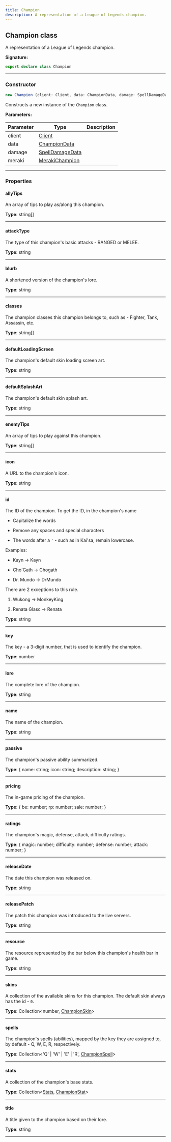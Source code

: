 ```yaml
---
title: Champion
description: A representation of a League of Legends champion.
---
```


## Champion class

A representation of a League of Legends champion.

**Signature:**

```ts
export declare class Champion 
```

---

### Constructor

```ts
new Champion (client: Client, data: ChampionData, damage: SpellDamageData, meraki: MerakiChampion)
```

Constructs a new instance of the `Champion` class.

**Parameters:**

| Parameter | Type | Description |
| --------- | ---- | ----------- |
| client | [Client](/shieldbow/api/Client.html) |  |
| data | [ChampionData](/shieldbow/api/ChampionData.html) |  |
| damage | [SpellDamageData](/shieldbow/api/SpellDamageData.html) |  |
| meraki | [MerakiChampion](/shieldbow/api/MerakiChampion.html) |  |
---

### Properties

#### allyTips

An array of tips to play as/along this champion.



**Type**: string[]

---

#### attackType

The type of this champion's basic attacks - RANGED or MELEE.



**Type**: string

---

#### blurb

A shortened version of the champion's lore.



**Type**: string

---

#### classes

The champion classes this champion belongs to, such as - Fighter, Tank, Assassin, etc.



**Type**: string[]

---

#### defaultLoadingScreen

The champion's default skin loading screen art.



**Type**: string

---

#### defaultSplashArt

The champion's default skin splash art.



**Type**: string

---

#### enemyTips

An array of tips to play against this champion.



**Type**: string[]

---

#### icon

A URL to the champion's icon.



**Type**: string

---

#### id

The ID of the champion. To get the ID, in the champion's name


- Capitalize the words


- Remove any spaces and special characters


- The words after a `'` - such as in Kai'sa, remain lowercase.


Examples:


- Kayn -\> Kayn


- Cho'Gath -\> Chogath


- Dr. Mundo -\> DrMundo


There are 2 exceptions to this rule.


1. Wukong -\> MonkeyKing


2. Renata Glasc -\> Renata



**Type**: string

---

#### key

The key - a 3-digit number, that is used to identify the champion.



**Type**: number

---

#### lore

The complete lore of the champion.



**Type**: string

---

#### name

The name of the champion.



**Type**: string

---

#### passive

The champion's passive ability summarized.



**Type**: {         name: string;         icon: string;         description: string;     }

---

#### pricing

The in-game pricing of the champion.



**Type**: {         be: number;         rp: number;         sale: number;     }

---

#### ratings

The champion's magic, defense, attack, difficulty ratings.



**Type**: {         magic: number;         difficulty: number;         defense: number;         attack: number;     }

---

#### releaseDate

The date this champion was released on.



**Type**: string

---

#### releasePatch

The patch this champion was introduced to the live servers.



**Type**: string

---

#### resource

The resource represented by the bar below this champion's health bar in game.



**Type**: string

---

#### skins

A collection of the available skins for this champion. The default skin always has the id - `0`.



**Type**: Collection\<number, [ChampionSkin](/shieldbow/api/ChampionSkin.html)\>

---

#### spells

The champion's spells (abilities), mapped by the key they are assigned to, by default - Q, W, E, R, respectively.



**Type**: Collection\<'Q' \| 'W' \| 'E' \| 'R', [ChampionSpell](/shieldbow/api/ChampionSpell.html)\>

---

#### stats

A collection of the champion's base stats.



**Type**: Collection\<[Stats](/shieldbow/api/Stats.html), [ChampionStat](/shieldbow/api/ChampionStat.html)\>

---

#### title

A title given to the champion based on their lore.



**Type**: string

---

